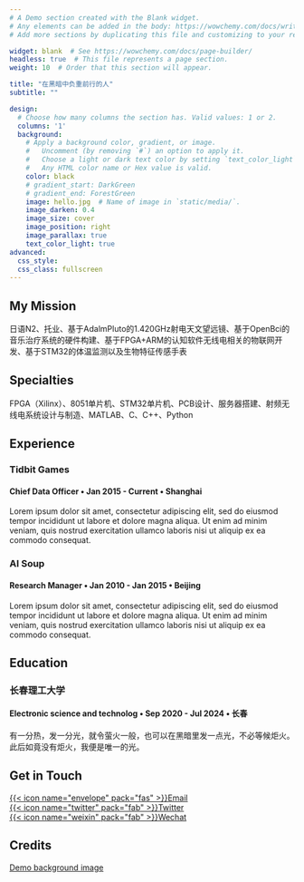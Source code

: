 ```yaml
---
# A Demo section created with the Blank widget.
# Any elements can be added in the body: https://wowchemy.com/docs/writing-markdown-latex/
# Add more sections by duplicating this file and customizing to your requirements.

widget: blank  # See https://wowchemy.com/docs/page-builder/
headless: true  # This file represents a page section.
weight: 10  # Order that this section will appear.

title: "在黑暗中负重前行的人"
subtitle: ""

design:
  # Choose how many columns the section has. Valid values: 1 or 2.
  columns: '1'
  background:
    # Apply a background color, gradient, or image.
    #   Uncomment (by removing `#`) an option to apply it.
    #   Choose a light or dark text color by setting `text_color_light`.
    #   Any HTML color name or Hex value is valid.
    color: black
    # gradient_start: DarkGreen
    # gradient_end: ForestGreen
    image: hello.jpg  # Name of image in `static/media/`.
    image_darken: 0.4
    image_size: cover
    image_position: right
    image_parallax: true
    text_color_light: true
advanced:
  css_style:
  css_class: fullscreen
---
```


## My Mission

日语N2、托业、基于AdalmPluto的1.420GHz射电天文望远镜、基于OpenBci的音乐治疗系统的硬件构建、基于FPGA+ARM的认知软件无线电相关的物联网开发、基于STM32的体温监测以及生物特征传感手表

## Specialties

FPGA（Xilinx）、8051单片机、STM32单片机、PCB设计、服务器搭建、射频无线电系统设计与制造、MATLAB、C、C++、Python

## Experience

### Tidbit Games
#### Chief Data Officer • Jan 2015 - Current • Shanghai
Lorem ipsum dolor sit amet, consectetur adipiscing elit, sed do eiusmod tempor incididunt ut labore et dolore magna aliqua. Ut enim ad minim veniam, quis nostrud exercitation ullamco laboris nisi ut aliquip ex ea commodo consequat.


### AI Soup
#### Research Manager • Jan 2010 - Jan 2015 • Beijing
Lorem ipsum dolor sit amet, consectetur adipiscing elit, sed do eiusmod tempor incididunt ut labore et dolore magna aliqua. Ut enim ad minim veniam, quis nostrud exercitation ullamco laboris nisi ut aliquip ex ea commodo consequat.

## Education

### 长春理工大学
#### Electronic science and technolog • Sep 2020 - Jul 2024 • 长春
有一分热，发一分光，就令萤火一般，也可以在黑暗里发一点光，不必等候炬火。此后如竟没有炬火，我便是唯一的光。

## Get in Touch

[{{< icon name="envelope" pack="fas" >}}Email](mailto:asagiritatsuya@outlook.com)  
[{{< icon name="twitter" pack="fab" >}}Twitter](https://twitter.com/Asagiri_sakura)  
[{{< icon name="weixin" pack="fab" >}}Wechat](sakura_aosora)  

## Credits

[Demo background image](https://oneindex.qchwnd.moe/%E5%A5%BD%E5%BA%B7%E7%9A%84%E5%9B%BE/%40TorinoAqua-EvygVVdUcAELD8B.jpg)
